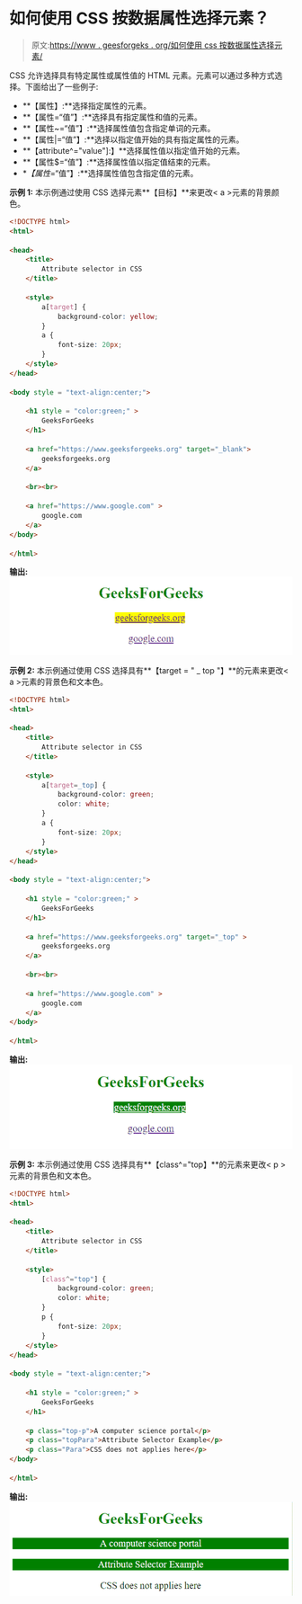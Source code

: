 # 如何使用 CSS 按数据属性选择元素？

> 原文:[https://www . geesforgeks . org/如何使用 css 按数据属性选择元素/](https://www.geeksforgeeks.org/how-to-select-elements-by-data-attribute-using-css/)

CSS 允许选择具有特定属性或属性值的 HTML 元素。元素可以通过多种方式选择。下面给出了一些例子:

*   **【属性】:**选择指定属性的元素。
*   **【属性=“值”】:**选择具有指定属性和值的元素。
*   **【属性~=“值”】:**选择属性值包含指定单词的元素。
*   **【属性|=“值”】:**选择以指定值开始的具有指定属性的元素。
*   **【attribute^="value"]:】**选择属性值以指定值开始的元素。
*   **【属性$=“值”】:**选择属性值以指定值结束的元素。
*   **【属性*=“值”】:**选择属性值包含指定值的元素。

**示例 1:** 本示例通过使用 CSS 选择元素**【目标】**来更改< a >元素的背景颜色。

```html
<!DOCTYPE html> 
<html> 

<head> 
    <title> 
        Attribute selector in CSS
    </title>

    <style>
        a[target] {
            background-color: yellow;
        }
        a {
            font-size: 20px;
        }
    </style>
</head> 

<body style = "text-align:center;"> 

    <h1 style = "color:green;" > 
        GeeksForGeeks 
    </h1> 

    <a href="https://www.geeksforgeeks.org" target="_blank">
        geeksforgeeks.org
    </a>

    <br><br>

    <a href="https://www.google.com" >
        google.com
    </a> 
</body> 

</html>                    
```

**输出:**
![](img/84a8fea800c41143d3dc6e4630ee35e3.png)

**示例 2:** 本示例通过使用 CSS 选择具有**【target = " _ top "】**的元素来更改< a >元素的背景色和文本色。

```html
<!DOCTYPE html> 
<html> 

<head> 
    <title> 
        Attribute selector in CSS
    </title>

    <style>
        a[target=_top] {
            background-color: green;
            color: white;
        }
        a {
            font-size: 20px;
        }
    </style>
</head> 

<body style = "text-align:center;"> 

    <h1 style = "color:green;" > 
        GeeksForGeeks 
    </h1> 

    <a href="https://www.geeksforgeeks.org" target="_top" >
        geeksforgeeks.org
    </a>

    <br><br>

    <a href="https://www.google.com" >
        google.com
    </a> 
</body> 

</html>                    
```

**输出:**
![](img/7e217845b879038c374bbf1836d289d7.png)

**示例 3:** 本示例通过使用 CSS 选择具有**【class^="top】**的元素来更改< p >元素的背景色和文本色。

```html
<!DOCTYPE html> 
<html> 

<head> 
    <title> 
        Attribute selector in CSS
    </title>

    <style>
        [class^="top"] {
            background-color: green;
            color: white;
        }
        p {
            font-size: 20px;
        }
    </style>
</head>     

<body style = "text-align:center;"> 

    <h1 style = "color:green;" > 
        GeeksForGeeks 
    </h1> 

    <p class="top-p">A computer science portal</p>
    <p class="topPara">Attribute Selector Example</p>
    <p class="Para">CSS does not applies here</p> 
</body> 

</html>                    
```

**输出:**
![](img/b716cc49771dad46d7114c8ee8cfb3b2.png)
